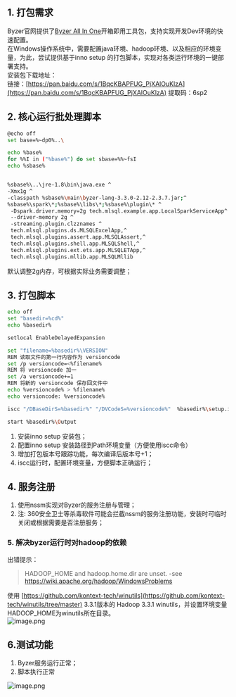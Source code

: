 ## 1. 打包需求
Byzer官网提供了[Byzer All In One](https://docs.byzer.org/#/byzer-lang/zh-cn/installation/server/byzer-all-in-one-deployment?id=byzer-all-in-one-%e5%ae%89%e8%a3%85%e4%b8%8e%e9%85%8d%e7%bd%ae)开箱即用工具包，支持实现开发Dev环境的快速配置。<br />在Windows操作系统中，需要配置java环境、hadoop环境、以及相应的环境变量，为此，尝试提供基于inno setup 的打包脚本，实现对各类运行环境的一键部署支持。<br />安装包下载地址：<br />链接：[https://pan.baidu.com/s/1BqcKBAPFUG_PjXAlOuKlzA](https://pan.baidu.com/s/1BqcKBAPFUG_PjXAlOuKlzA)  提取码：6sp2
## 2. 核心运行批处理脚本
```bash
@echo off
set base=%~dp0%..\

echo %base%
for %%I in ("%base%") do set sbase=%%~fsI
echo %sbase%


%sbase%\..\jre-1.8\bin\java.exe ^
-Xmx1g ^
-classpath %sbase%\main\byzer-lang-3.3.0-2.12-2.3.7.jar;^
%sbase%\spark\*;%sbase%\libs\*;%sbase%\plugin\* ^
 -Dspark.driver.memory=2g tech.mlsql.example.app.LocalSparkServiceApp^
 --driver-memory 2g ^
 -streaming.plugin.clzznames ^
 tech.mlsql.plugins.ds.MLSQLExcelApp,^
 tech.mlsql.plugins.assert.app.MLSQLAssert,^
 tech.mlsql.plugins.shell.app.MLSQLShell,^
 tech.mlsql.plugins.ext.ets.app.MLSQLETApp,^
 tech.mlsql.plugins.mllib.app.MLSQLMllib
```
默认调整2g内存，可根据实际业务需要调整；
## 3. 打包脚本
```bash
echo off
set "basedir=%cd%"
echo %basedir%

setlocal EnableDelayedExpansion

set "filename=%basedir%\VERSION"
REM 读取文件的第一行内容作为 versioncode
set /p versioncode=<%filename%
REM 将 versioncode 加一
set /a versioncode+=1
REM 将新的 versioncode 保存回文件中
echo %versioncode% > %filename%
echo versioncode: %versioncode%

iscc "/DBaseDirS=%basedir%" "/DVCodeS=%versioncode%"  %basedir%\setup.iss

start %basedir%\Output
```

1. 安装inno setup 安装包；
2. 配置inno setup 安装路径到Path环境变量（方便使用iscc命令）
3. 增加打包版本号跟踪功能，每次编译后版本号+1；
4. iscc运行时，配置环境变量，方便脚本正确运行；
## 4. 服务注册

1. 使用nssm实现对Byzer的服务注册与管理；
2. 注: 360安全卫士等杀毒软件可能会拦截nssm的服务注册功能，安装时可临时关闭或根据需要是否注册服务；
### 5. 解决byzer运行时对hadoop的依赖
出错提示：
> HADOOP_HOME and hadoop.home.dir are unset. -see https://wiki.apache.org/hadoop/WindowsProblems

使用 [https://github.com/kontext-tech/winutils](https://github.com/kontext-tech/winutils/tree/master) 3.3.1版本的 Hadoop 3.3.1 winutils，并设置环境变量HADOOP_HOME为winutils所在目录。<br />![image.png](https://cdn.nlark.com/yuque/0/2023/png/25461494/1687845955717-d0d5245d-4448-4c0a-98ae-854e56e793f2.png#averageHue=%23ddd6cb&clientId=u2cf5fe21-1d44-4&from=paste&height=182&id=u00d9005c&originHeight=364&originWidth=806&originalType=binary&ratio=2&rotation=0&showTitle=false&size=91409&status=done&style=none&taskId=u277b1bb4-e24c-40ec-851c-b6ca27fc66f&title=&width=403)
## 6.测试功能

1. Byzer服务运行正常；
2. 脚本执行正常

![image.png](https://cdn.nlark.com/yuque/0/2023/png/25461494/1687867412049-4e7bb722-b042-44f5-a87f-599edcfbde7b.png#averageHue=%23656565&clientId=u72aec3dc-4825-4&from=paste&height=465&id=u91efb4a0&originHeight=930&originWidth=1138&originalType=binary&ratio=2&rotation=0&showTitle=false&size=81568&status=done&style=none&taskId=u1cfc3f31-668f-4df0-aa19-d3ab6f795c1&title=&width=569)
